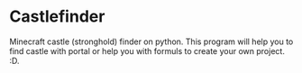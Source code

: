 # Castlefinder
Minecraft castle (stronghold) finder on python.
This program will help you to find castle with portal or help you with formuls to create your own project. :D.
